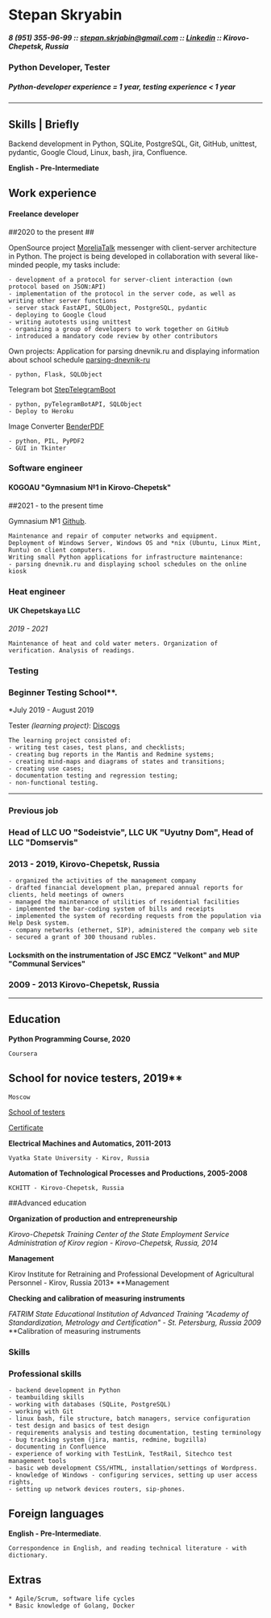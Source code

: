 
# Stepan Skryabin

##### 8 (951) 355-96-99 :: <stepan.skrjabin@gmail.com> :: [Linkedin](https://www.linkedin.com/in/stepan-skryabin) :: Kirovo-Chepetsk, Russia #####

### Python Developer, Tester ###

##### Python-developer experience = 1 year, testing experience < 1 year #####
-----------------------------------------------------------------------------------------------------------------

## Skills | Briefly

Backend development in Python, SQLite, PostgreSQL, Git, GitHub, unittest, pydantic, Google Cloud, Linux, bash, jira, Confluence.

**English - Pre-Intermediate**

## Work experience ##

#### Freelance developer ###

##2020 to the present ##

OpenSource project [MoreliaTalk](https://github.com/MoreliaTalk) messenger with client-server architecture in Python. The project is being developed in collaboration with several like-minded people, my tasks include:

    - development of a protocol for server-client interaction (own protocol based on JSON:API)
    - implementation of the protocol in the server code, as well as writing other server functions
    - server stack FastAPI, SQLObject, PostgreSQL, pydantic
    - deploying to Google Cloud
    - writing autotests using unittest
    - organizing a group of developers to work together on GitHub
    - introduced a mandatory code review by other contributors

Own projects:
Application for parsing dnevnik.ru and displaying information about school schedule [parsing-dnevnik-ru](https://github.com/stepanskryabin/parsing-dnevnik-ru)

    - python, Flask, SQLObject


Telegram bot [StepTelegramBoot](https://github.com/stepanskryabin/steptelegrambot)

    - python, pyTelegramBotAPI, SQLObject
    - Deploy to Heroku

Image Converter [BenderPDF](https://github.com/stepanskryabin/BenderPDF)

    - python, PIL, PyPDF2
    - GUI in Tkinter

### Software engineer ###

#### KOGOAU "Gymnasium №1 in Kirovo-Chepetsk" ###

##2021 - to the present time

Gymnasium №1 [Github](https://github.com/Gymnasium-1).

    Maintenance and repair of computer networks and equipment.
    Deployment of Windows Server, Windows OS and *nix (Ubuntu, Linux Mint, Runtu) on client computers.
    Writing small Python applications for infrastructure maintenance:
    - parsing dnevnik.ru and displaying school schedules on the online kiosk

### Heat engineer ###

#### UK Chepetskaya LLC ###

*2019 - 2021*

    Maintenance of heat and cold water meters. Organization of verification. Analysis of readings.

### Testing ###

### Beginner Testing School**.

*July 2019 - August 2019

Tester _(learning project)_: [Discogs](https://www.discogs.com)

    The learning project consisted of: 
    - writing test cases, test plans, and checklists;
    - creating bug reports in the Mantis and Redmine systems;
    - creating mind-maps and diagrams of states and transitions;
    - creating use cases;
    - documentation testing and regression testing;
    - non-functional testing.

-----------------------------------------------------------------------------------------------------------------

### Previous job

### Head of LLC UO "Sodeistvie", LLC UK "Uyutny Dom", Head of LLC "Domservis" ###

### 2013 - 2019, Kirovo-Chepetsk, Russia

    - organized the activities of the management company
    - drafted financial development plan, prepared annual reports for clients, held meetings of owners
    - managed the maintenance of utilities of residential facilities
    - implemented the bar-coding system of bills and receipts
    - implemented the system of recording requests from the population via Help Desk system.
    - company networks (ethernet, SIP), administered the company web site
    - secured a grant of 300 thousand rubles.

#### Locksmith on the instrumentation of JSC EMCZ "Velkont" and MUP "Communal Services" ####

### 2009 - 2013 Kirovo-Chepetsk, Russia

-----------------------------------------------------------------------------------------------------------------

## Education ##

**Python Programming Course, 2020**

    Coursera

## School for novice testers, 2019**

    Moscow

[School of testers](http://testbase.ru/learn/beginner)

[Certificate](/certificate.pdf)

**Electrical Machines and Automatics, 2011-2013**

    Vyatka State University - Kirov, Russia

**Automation of Technological Processes and Productions, 2005-2008**

    KCHITT - Kirovo-Chepetsk, Russia

##Advanced education

**Organization of production and entrepreneurship**

*Kirovo-Chepetsk Training Center of the State Employment Service Administration of Kirov region - Kirovo-Chepetsk, Russia, 2014*

**Management**

Kirov Institute for Retraining and Professional Development of Agricultural Personnel - Kirov, Russia 2013* **Management

**Checking and calibration of measuring instruments**

*FATRIM State Educational Institution of Advanced Training "Academy of Standardization, Metrology and Certification" - St. Petersburg, Russia 2009* **Calibration of measuring instruments

### Skills ###

### Professional skills ###

    - backend development in Python
    - teambuilding skills
    - working with databases (SQLite, PostgreSQL)
    - working with Git
    - linux bash, file structure, batch managers, service configuration
    - test design and basics of test design
    - requirements analysis and testing documentation, testing terminology
    - bug tracking system (jira, mantis, redmine, bugzilla)
    - documenting in Confluence
    - experience of working with TestLink, TestRail, Sitechco test management tools
    - basic web development CSS/HTML, installation/settings of Wordpress.
    - knowledge of Windows - configuring services, setting up user access rights,
    - setting up network devices routers, sip-phones.

## Foreign languages

**English - Pre-Intermediate**.

    Correspondence in English, and reading technical literature - with dictionary.

## Extras ##

    * Agile/Scrum, software life cycles
    * Basic knowledge of Golang, Docker
